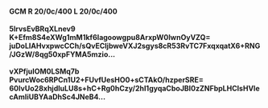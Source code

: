 #### GCM R 20/0c/400 L 20/0c/400
**5lrvsEvBRqXLnev9**<br/>**K+Efm8S4eXWg1mM1kf6Iagoowgpu8ArxpW0IwnOyVZQ=**<br/>**juDoLIAHvxpwcCCh/sQvECljbweVXJ2sgys8cR53RvTC7FxqxqatX6+RNG/JGzW/8qg50xpFYMA5mzio...**<br/><br/>
**vXPfjuIOM0LSMq7b**<br/>**PvurcWoc6RPCn1U2+FUvfUesHO0+sCTAkO/hzperSRE=**<br/>**60IvUo28xhjdluLU8s+hC+Rg0hCzy/2hI1gyqaCboJBI0zZNFbpLHClsHVIecAmIiUBYAaDhSc4JNeB4...**